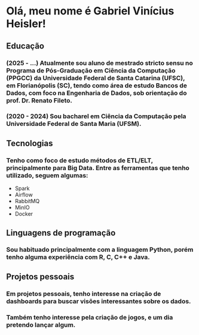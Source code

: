 # Olá, meu nome é Gabriel Vinícius Heisler!

## Educação

### (2025 - ...) Atualmente sou aluno de mestrado stricto sensu no Programa de Pós-Graduação em Ciência da Computação (PPGCC) da Universidade Federal de Santa Catarina (UFSC), em Florianópolis (SC), tendo como área de estudo Bancos de Dados, com foco na Engenharia de Dados, sob orientação do prof. Dr. Renato Fileto.

### (2020 - 2024) Sou bacharel em Ciência da Computação pela Universidade Federal de Santa Maria (UFSM).

## Tecnologias
### Tenho como foco de estudo métodos de ETL/ELT, principalmente para Big Data. Entre as ferramentas que tenho utilizado, seguem algumas:
- Spark
- Airflow
- RabbitMQ
- MinIO
- Docker

## Linguagens de programação
### Sou habituado principalmente com a linguagem Python, porém tenho alguma experiência com R, C, C++ e Java.

## Projetos pessoais
### Em projetos pessoais, tenho interesse na criação de dashboards para buscar visões interessantes sobre os dados.
### Também tenho interesse pela criação de jogos, e um dia pretendo lançar algum.
